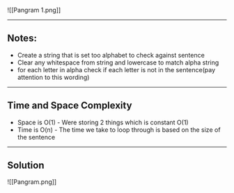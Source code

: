 ![[Pangram 1.png]]

--- 

## Notes: 
- Create a string that is set too alphabet to check against sentence
- Clear any whitespace from string and lowercase to match alpha string
- for each letter in alpha check if each letter is not in the sentence(pay attention to this wording)

---

## Time and Space Complexity
- Space is O(1) - Were storing 2 things which is constant O(1)
- Time is O(n) - The time we take to loop through is based on the size of the sentence

---

## Solution 
![[Pangram.png]]
